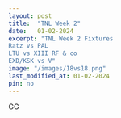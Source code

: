 ```yaml
---
layout: post
title:  "TNL Week 2"
date:   01-02-2024
excerpt: "TNL Week 2 Fixtures
Ratz vs PAL
LTU vs XIII RF & co
EXD/KSK vs V"
image: "/images/18vs18.png"
last_modified_at: 01-02-2024
pin: no
---
```


GG
